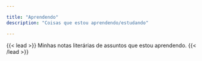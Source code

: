 ```yaml
---

title: "Aprendendo"
description: "Coisas que estou aprendendo/estudando"

---
```


{{< lead >}}
Minhas notas literárias de assuntos que estou aprendendo.
{{< /lead >}}